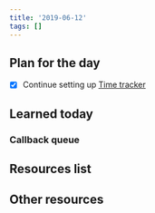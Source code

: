 ```yaml
---
title: '2019-06-12'
tags: []
---
```


## Plan for the day

- [x] Continue setting up [Time tracker](https://github.com/msieroslawska/time-tracker)

## Learned today

### Callback queue

## Resources list

## Other resources
